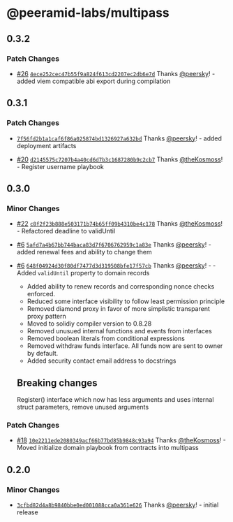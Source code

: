 # @peeramid-labs/multipass

## 0.3.2

### Patch Changes

- [#26](https://github.com/peeramid-labs/multipass/pull/26) [`4ece252cec47b55f9a824f613cd2207ec2db6e7d`](https://github.com/peeramid-labs/multipass/commit/4ece252cec47b55f9a824f613cd2207ec2db6e7d) Thanks [@peersky](https://github.com/peersky)! - added viem compatible abi export during compilation

## 0.3.1

### Patch Changes

- [`7f56fd2b1a1caf6f86a025874bd1326927a632bd`](https://github.com/peeramid-labs/multipass/commit/7f56fd2b1a1caf6f86a025874bd1326927a632bd) Thanks [@peersky](https://github.com/peersky)! - added deployment artifacts

- [#20](https://github.com/peeramid-labs/multipass/pull/20) [`d2145575c7207b4a40cd6d7b3c1687280b9c2cb7`](https://github.com/peeramid-labs/multipass/commit/d2145575c7207b4a40cd6d7b3c1687280b9c2cb7) Thanks [@theKosmoss](https://github.com/theKosmoss)! - Register username playbook

## 0.3.0

### Minor Changes

- [#22](https://github.com/peeramid-labs/multipass/pull/22) [`c8f2f23b888e503171b74b65ff09b4310be4c178`](https://github.com/peeramid-labs/multipass/commit/c8f2f23b888e503171b74b65ff09b4310be4c178) Thanks [@theKosmoss](https://github.com/theKosmoss)! - Refactored deadline to validUntil

- [#6](https://github.com/peeramid-labs/multipass/pull/6) [`5afd7a4b67bb744baca83d7f6706762959c1a83e`](https://github.com/peeramid-labs/multipass/commit/5afd7a4b67bb744baca83d7f6706762959c1a83e) Thanks [@peersky](https://github.com/peersky)! - added renewal fees and ability to change them

- [#6](https://github.com/peeramid-labs/multipass/pull/6) [`648f04924d30f80df7477d3d319508bfe17f57cb`](https://github.com/peeramid-labs/multipass/commit/648f04924d30f80df7477d3d319508bfe17f57cb) Thanks [@peersky](https://github.com/peersky)! - - Added `validUntil` property to domain records

  - Added ability to renew records and corresponding nonce checks enforced.
  - Reduced some interface visibility to follow least permission principle
  - Removed diamond proxy in favor of more simplistic transparent proxy pattern
  - Moved to solidiy compiler version to 0.8.28
  - Removed unusued internal functions and events from interfaces
  - Removed boolean literals from conditional expressions
  - Removed withdraw funds interface. All funds now are sent to owner by default.
  - Added security contact email address to docstrings

  ## Breaking changes

  Register() interface which now has less arguments and uses internal struct parameters, remove unused arguments

### Patch Changes

- [#18](https://github.com/peeramid-labs/multipass/pull/18) [`10e2211ede2080349acf66b77bd85b9848c93a94`](https://github.com/peeramid-labs/multipass/commit/10e2211ede2080349acf66b77bd85b9848c93a94) Thanks [@theKosmoss](https://github.com/theKosmoss)! - Moved initialize domain playbook from contracts into multipass

## 0.2.0

### Minor Changes

- [`3cfbd82d4a8b9840bbe0ed001088cca0a361e626`](https://github.com/peeramid-labs/multipass/commit/3cfbd82d4a8b9840bbe0ed001088cca0a361e626) Thanks [@peersky](https://github.com/peersky)! - initial release
